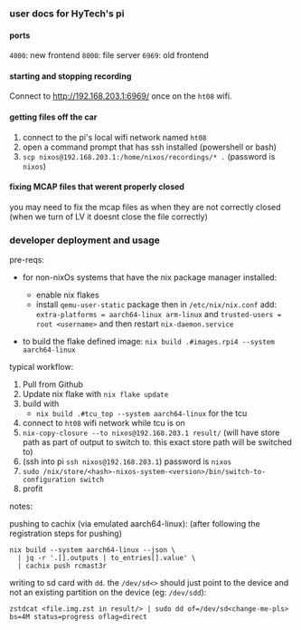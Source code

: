 ### user docs for HyTech's pi

#### ports
`4000`: new frontend
`8000`: file server
`6969`: old frontend


#### starting and stopping recording

Connect to http://192.168.203.1:6969/ once on the `ht08` wifi.

#### getting files off the car

1. connect to the pi's local wifi network named `ht08`
2. open a command prompt that has ssh installed (powershell or bash)
3. `scp nixos@192.168.203.1:/home/nixos/recordings/* .` (password is `nixos`)


#### fixing MCAP files that werent properly closed
you may need to fix the mcap files as when they are not correctly closed (when we turn of LV it doesnt close the file correctly)
### developer deployment and usage
pre-reqs:

- for non-nixOs systems that have the nix package manager installed:
    - enable nix flakes
    - install `qemu-user-static` package then in `/etc/nix/nix.conf` add:
        `extra-platforms = aarch64-linux arm-linux` and `trusted-users = root <username>` and then restart `nix-daemon.service`


- to build the flake defined image: `nix build .#images.rpi4 --system aarch64-linux`

typical workflow:

1. Pull from Github
2. Update nix flake with `nix flake update`
4. build with 
    - `nix build .#tcu_top --system aarch64-linux` for the tcu
5. connect to `ht08` wifi network while tcu is on
6. `nix-copy-closure --to nixos@192.168.203.1 result/` (will have store path as part of output to switch to. this exact store path will be switched to)
7. (ssh into pi `ssh nixos@192.168.203.1`) password is `nixos`
8. `sudo /nix/store/<hash>-nixos-system-<version>/bin/switch-to-configuration switch`
9. profit


notes:

pushing to cachix (via emulated aarch64-linux):
(after following the registration steps for pushing)
```
nix build --system aarch64-linux --json \
  | jq -r '.[].outputs | to_entries[].value' \
  | cachix push rcmast3r
```


writing to sd card with `dd`. the `/dev/sd<>` should just point to the device and not an existing partition on the device (eg: `/dev/sdd`):
```
zstdcat <file.img.zst in result/> | sudo dd of=/dev/sd<change-me-pls> bs=4M status=progress oflag=direct
```
